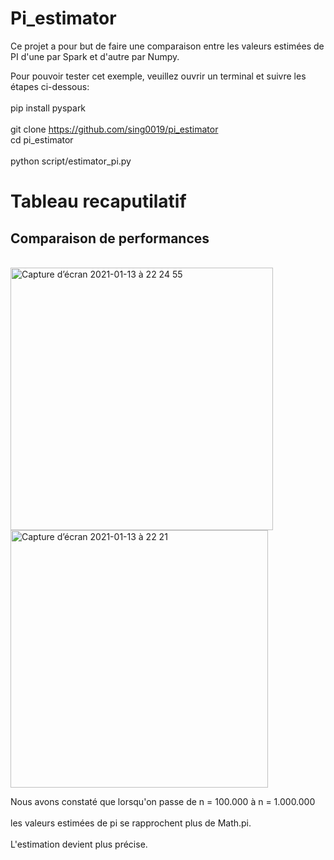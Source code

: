 # Pi_estimator		
Ce projet a pour but de faire une comparaison entre les valeurs estimées de PI d'une par Spark et d'autre par Numpy.		

 
 Pour pouvoir tester cet exemple, veuillez ouvrir un terminal et suivre les étapes ci-dessous: <br />		
 pip install pyspark  <br />			
 git clone https://github.com/sing0019/pi_estimator  <br />	
 cd pi_estimator  <br />	
 python script/estimator_pi.py  <br />	

  
  # Tableau recaputilatif 		
 ## Comparaison de performances		
 <br />		

  <img width="420" alt="Capture d’écran 2021-01-13 à 22 24 55" src="https://user-images.githubusercontent.com/71514636/104513012-5108ad80-55ef-11eb-9a2c-ed5bb00d0aec.png">
  
<img width="412" alt="Capture d’écran 2021-01-13 à 22 21" src="https://user-images.githubusercontent.com/71514636/104513028-5534cb00-55ef-11eb-9c6c-b0271b0f1df1.png">

Nous avons constaté que lorsqu'on passe de n = 100.000 à n = 1.000.000 <br />		
les valeurs estimées de pi se rapprochent plus de Math.pi. <br />		
L'estimation devient plus précise.
